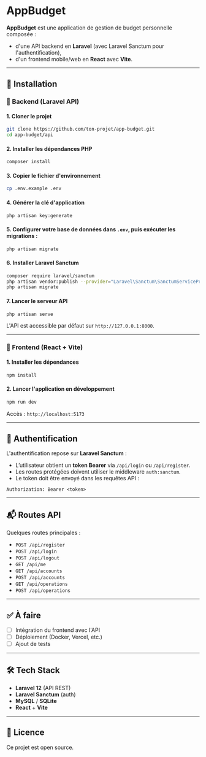 # AppBudget

**AppBudget** est une application de gestion de budget personnelle composée :
- d'une API backend en **Laravel** (avec Laravel Sanctum pour l'authentification),
- d'un frontend mobile/web en **React** avec **Vite**.

---

## 🚀 Installation

### 🔧 Backend (Laravel API)

#### 1. Cloner le projet

```bash
git clone https://github.com/ton-projet/app-budget.git
cd app-budget/api
```

#### 2. Installer les dépendances PHP

```bash
composer install
```

#### 3. Copier le fichier d'environnement

```bash
cp .env.example .env
```

#### 4. Générer la clé d'application

```bash
php artisan key:generate
```

#### 5. Configurer votre base de données dans `.env`, puis exécuter les migrations :

```bash
php artisan migrate
```

#### 6. Installer Laravel Sanctum

```bash
composer require laravel/sanctum
php artisan vendor:publish --provider="Laravel\Sanctum\SanctumServiceProvider"
php artisan migrate
```

#### 7. Lancer le serveur API

```bash
php artisan serve
```

L'API est accessible par défaut sur `http://127.0.0.1:8000`.

---

### 🧩 Frontend (React + Vite)

#### 1. Installer les dépendances

```bash
npm install
```

#### 2. Lancer l'application en développement

```bash
npm run dev
```

Accès : `http://localhost:5173`

---

## 🔐 Authentification

L'authentification repose sur **Laravel Sanctum** :

- L’utilisateur obtient un **token Bearer** via `/api/login` ou `/api/register`.
- Les routes protégées doivent utiliser le middleware `auth:sanctum`.
- Le token doit être envoyé dans les requêtes API :

```http
Authorization: Bearer <token>
```

---

## 📬 Routes API

Quelques routes principales :
- `POST /api/register`
- `POST /api/login`
- `POST /api/logout`
- `GET /api/me`
- `GET /api/accounts`
- `POST /api/accounts`
- `GET /api/operations`
- `POST /api/operations`

---

## ✅ À faire

- [ ] Intégration du frontend avec l'API
- [ ] Déploiement (Docker, Vercel, etc.)
- [ ] Ajout de tests

---

## 🛠️ Tech Stack

- **Laravel 12** (API REST)
- **Laravel Sanctum** (auth)
- **MySQL** / **SQLite**
- **React** + **Vite**

---

## 📄 Licence

Ce projet est open source.